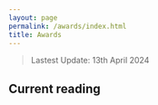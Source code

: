 ```yaml
---
layout: page
permalink: /awards/index.html
title: Awards
---
```


> Lastest Update: 13th April 2024 &nbsp;

## Current reading
